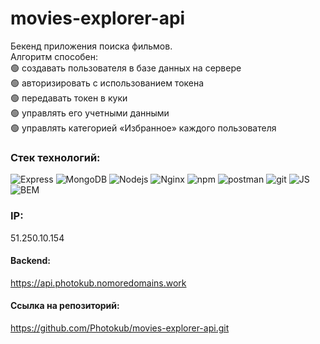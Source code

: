 # movies-explorer-api

Бекенд приложения поиска фильмов.  
Алгоритм способен:  
🟢 создавать пользователя в базе данных на сервере   
🟢 авторизировать с использованием токена   
🟢 передавать токен в куки   
🟢 управлять его учетными данными  
🟢 управлять категорией «Избранное» каждого пользователя

### Стек технологий:
<p>
<img alt="Express" src="https://img.shields.io/badge/Express.js-%23ddd?style=flat-square&logo=Express&logoColor=black" />
<img alt="MongoDB" src="https://img.shields.io/badge/-MongoDB-13aa52?style=flat-square&logo=mongodb&logoColor=white" />
<img alt="Nodejs" src="https://img.shields.io/badge/-Nodejs-43853d?style=flat-square&logo=Node.js&logoColor=white" />
<img alt="Nginx" src="https://img.shields.io/badge/Nginx-%23099639?style=flat-square&logo=Nginx" />
<img alt="npm" src="https://img.shields.io/badge/-NPM-CB3837?style=flat-square&logo=npm&logoColor=white" />
<img alt="postman" src="https://img.shields.io/badge/Postman-rgb(255%2C%20108%2C%2055)?style=flat-square&logo=Postman&logoColor=white" />
<img alt="git" src="https://img.shields.io/badge/-Git-F05032?style=flat-square&logo=git&logoColor=white" />
<img alt="JS" src="https://img.shields.io/badge/JS-yellow?style=flat-square&logo=JavaScript" />
<img alt="BEM" src="https://img.shields.io/badge/BEM-black?style=flat-square&logo=bem" />
</p>

### IP:
51.250.10.154
#### Backend:
https://api.photokub.nomoredomains.work
#### Ссылка на репозиторий:
https://github.com/Photokub/movies-explorer-api.git
